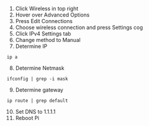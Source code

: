 1. Click Wireless in top right
2. Hover over Advanced Options
3. Press Edit Connections
4. Choose wireless connection and press Settings cog
5. Click IPv4 Settings tab
6. Change method to Manual
7. Determine IP
```
ip a
```
8. Determine Netmask
```
ifconfig | grep -i mask
```
9. Determine gateway
```
ip route | grep default
```
10. Set DNS to 1.1.1.1
11. Reboot Pi
